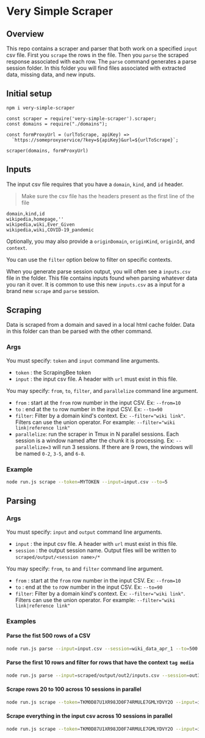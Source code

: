 # Very Simple Scraper

## Overview

This repo contains a scraper and parser that both work on a specified `input` csv file. First you `scrape` the rows in the file. Then you `parse` the scraped response associated with each row. The `parse` command generates a parse session folder. In this folder you will find files associated with extracted data, missing data, and new inputs.

## Initial setup

```
npm i very-simple-scraper
```

```
const scraper = require('very-simple-scraper').scraper;
const domains = require("./domains");

const formProxyUrl = (urlToScrape, apiKey) =>
  `https://someproxyservice/?key=${apiKey}&url=${urlToScrape}`;

scraper(domains, formProxyUrl)
```

## Inputs

The input csv file requires that you have a `domain`, `kind`, and `id` header.

> Make sure the csv file has the headers present as the first line of the file

```csv
domain,kind,id
wikipedia,homepage,''
wikipedia,wiki,Ever_Given
wikipedia,wiki,COVID-19_pandemic
```

Optionally, you may also provide a `originDomain`, `originKind`, `originId`, and `context`.

You can use the `filter` option below to filter on specific contexts.

When you generate parse session output, you will often see a `inputs.csv` file in the folder. This file contains inputs found when parsing whatever data you ran it over. It is common to use this new `inputs.csv` as a input for a brand new `scrape` and `parse` session.

## Scraping

Data is scraped from a domain and saved in a local html cache folder. Data in this folder can than be parsed with the other command.

### Args

You must specify: `token` and `input` command line arguments.

- `token` : the ScrapingBee token
- `input` : the input csv file. A header with `url` must exist in this file.

You may specify: `from`, `to`, `filter`, and `parallelize` command line argument.

- `from` : start at the `from` row number in the input CSV. Ex: `--from=10`
- `to` : end at the `to` row number in the input CSV. Ex: `--to=90`
- `filter`: Filter by a domain kind's context. Ex: `--filter="wiki link"`. Filters can use the union operator. For example: `--filter="wiki link|reference link"`
- `parallelize`: run the scraper in Tmux in N parallel sessions. Each session is a window named after the chunk it is processing. Ex: `--parallelize=3` will run 3 sessions. If there are 9 rows, the windows will be named `0-2`, `3-5`, and `6-8`.

### Example

```sh
node run.js scrape --token=MYTOKEN --input=input.csv --to=5
```

## Parsing

### Args

You must specify: `input` and `output` command line arguments.

- `input` : the input csv file. A header with `url` must exist in this file.
- `session` : the output session name. Output files will be written to `scraped/output/<session name>/*`

You may specify: `from`, `to` and `filter` command line argument.

- `from` : start at the `from` row number in the input CSV. Ex: `--from=10`
- `to` : end at the `to` row number in the input CSV. Ex: `--to=90`
- `filter`: Filter by a domain kind's context. Ex: `--filter="wiki link"`. Filters can use the union operator. For example: `--filter="wiki link|reference link"`

### Examples

#### Parse the fist 500 rows of a CSV

```sh
node run.js parse --input=input.csv --session=wiki_data_apr_1 --to=500
```

#### Parse the first 10 rows and filter for rows that have the context `tag media`

```sh
node run.js parse --input=scraped/output/out2/inputs.csv --session=out3 --to=10 --filter="reference link"
```

#### Scrape rows 20 to 100 across 10 sessions in parallel

```sh
node run.js scrape --token=TKM0D87U1XR98JD0F74RMULE7GMLYDVY2O --input=input.csv --from=20 --to=100 --parallelize=10
```

#### Scrape everything in the input csv across 10 sessions in parallel

```sh
node run.js scrape --token=TKM0D87U1XR98JD0F74RMULE7GMLYDVY2O --input=input.csv --parallelize=10
```
